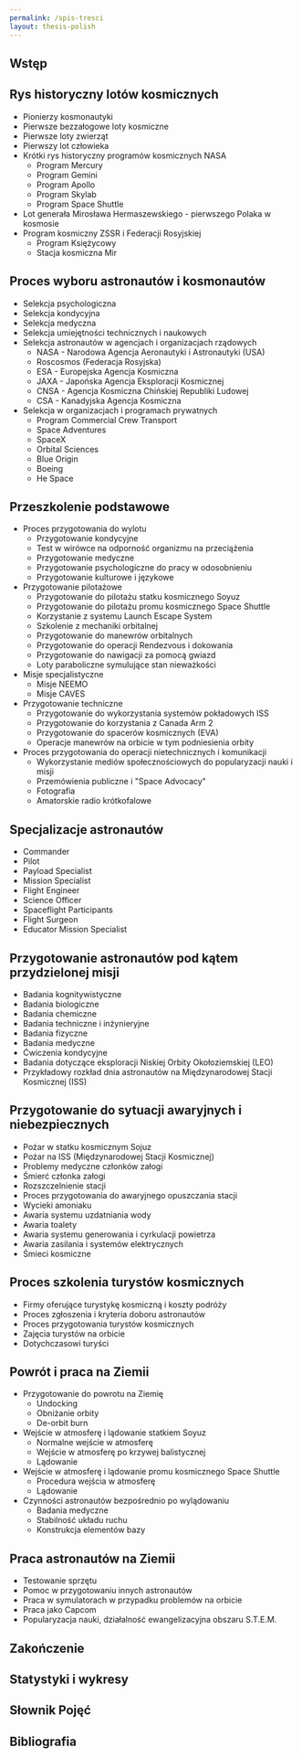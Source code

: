 ```yaml
---
permalink: /spis-tresci
layout: thesis-polish
---
```

 

## Wstęp

## Rys historyczny lotów kosmicznych
  - Pionierzy kosmonautyki
  - Pierwsze bezzałogowe loty kosmiczne
  - Pierwsze loty zwierząt
  - Pierwszy lot człowieka
  - Krótki rys historyczny programów kosmicznych NASA
    - Program Mercury
    - Program Gemini
    - Program Apollo
    - Program Skylab
    - Program Space Shuttle
  - Lot generała Mirosława Hermaszewskiego - pierwszego Polaka w kosmosie
  - Program kosmiczny ZSSR i Federacji Rosyjskiej
    - Program Księżycowy
    - Stacja kosmiczna Mir

## Proces wyboru astronautów i kosmonautów
  - Selekcja psychologiczna
  - Selekcja kondycyjna
  - Selekcja medyczna
  - Selekcja umiejętności technicznych i naukowych
  - Selekcja astronautów w agencjach i organizacjach rządowych
    - NASA - Narodowa Agencja Aeronautyki i Astronautyki (USA)
    - Roscosmos (Federacja Rosyjska)
    - ESA - Europejska Agencja Kosmiczna
    - JAXA - Japońska Agencja Eksploracji Kosmicznej
    - CNSA - Agencja Kosmiczna Chińskiej Republiki Ludowej
    - CSA - Kanadyjska Agencja Kosmiczna
  - Selekcja w organizacjach i programach prywatnych
    - Program Commercial Crew Transport
    - Space Adventures
    - SpaceX
    - Orbital Sciences
    - Blue Origin
    - Boeing
    - He Space

## Przeszkolenie podstawowe
  - Proces przygotowania do wylotu
    - Przygotowanie kondycyjne
    - Test w wirówce na odporność organizmu na przeciążenia
    - Przygotowanie medyczne
    - Przygotowanie psychologiczne do pracy w odosobnieniu
    - Przygotowanie kulturowe i językowe
  - Przygotowanie pilotażowe
    - Przygotowanie do pilotażu statku kosmicznego Soyuz
    - Przygotowanie do pilotażu promu kosmicznego Space Shuttle
    - Korzystanie z systemu Launch Escape System
    - Szkolenie z mechaniki orbitalnej
    - Przygotowanie do manewrów orbitalnych
    - Przygotowanie do operacji Rendezvous i dokowania
    - Przygotowanie do nawigacji za pomocą gwiazd
    - Loty paraboliczne symulujące stan nieważkości
  - Misje specjalistyczne
    - Misje NEEMO
    - Misje CAVES
  - Przygotowanie techniczne
    - Przygotowanie do wykorzystania systemów pokładowych ISS
    - Przygotowanie do korzystania z Canada Arm 2
    - Przygotowanie do spacerów kosmicznych (EVA)
    - Operacje manewrów na orbicie w tym podniesienia orbity
  - Proces przygotowania do operacji nietechnicznych i komunikacji
    - Wykorzystanie mediów społecznościowych do popularyzacji nauki i misji
    - Przemówienia publiczne i "Space Advocacy"
    - Fotografia
    - Amatorskie radio krótkofalowe

## Specjalizacje astronautów
  - Commander
  - Pilot
  - Payload Specialist
  - Mission Specialist
  - Flight Engineer
  - Science Officer
  - Spaceflight Participants
  - Flight Surgeon
  - Educator Mission Specialist

## Przygotowanie astronautów pod kątem przydzielonej misji
  - Badania kognitywistyczne
  - Badania biologiczne
  - Badania chemiczne
  - Badania techniczne i inżynieryjne
  - Badania fizyczne
  - Badania medyczne
  - Ćwiczenia kondycyjne
  - Badania dotyczące eksploracji Niskiej Orbity Okołoziemskiej (LEO)
  - Przykładowy rozkład dnia astronautów na Międzynarodowej Stacji Kosmicznej (ISS)

## Przygotowanie do sytuacji awaryjnych i niebezpiecznych
  - Pożar w statku kosmicznym Sojuz
  - Pożar na ISS (Międzynarodowej Stacji Kosmicznej)
  - Problemy medyczne członków załogi
  - Śmierć członka załogi
  - Rozszczelnienie stacji
  - Proces przygotowania do awaryjnego opuszczania stacji
  - Wycieki amoniaku
  - Awaria systemu uzdatniania wody
  - Awaria toalety
  - Awaria systemu generowania i cyrkulacji powietrza
  - Awaria zasilania i systemów elektrycznych
  - Śmieci kosmiczne

## Proces szkolenia turystów kosmicznych
  - Firmy oferujące turystykę kosmiczną i koszty podróży
  - Proces zgłoszenia i kryteria doboru astronautów
  - Proces przygotowania turystów kosmicznych
  - Zajęcia turystów na orbicie
  - Dotychczasowi turyści

## Powrót i praca na Ziemii
  - Przygotowanie do powrotu na Ziemię
    - Undocking
    - Obniżanie orbity
    - De-orbit burn
  - Wejście w atmosferę i lądowanie statkiem Soyuz
    - Normalne wejście w atmosferę
    - Wejście w atmosferę po krzywej balistycznej
    - Lądowanie
  - Wejście w atmosferę i lądowanie promu kosmicznego Space Shuttle
    - Procedura wejścia w atmosferę
    - Lądowanie
  - Czynności astronautów bezpośrednio po wylądowaniu
    - Badania medyczne
    - Stabilność układu ruchu
    - Konstrukcja elementów bazy

## Praca astronautów na Ziemii
  - Testowanie sprzętu
  - Pomoc w przygotowaniu innych astronautów
  - Praca w symulatorach w przypadku problemów na orbicie
  - Praca jako Capcom
  - Popularyzacja nauki, działalność ewangelizacyjna obszaru S.T.E.M.

## Zakończenie

## Statystyki i wykresy

## Słownik Pojęć

## Bibliografia

